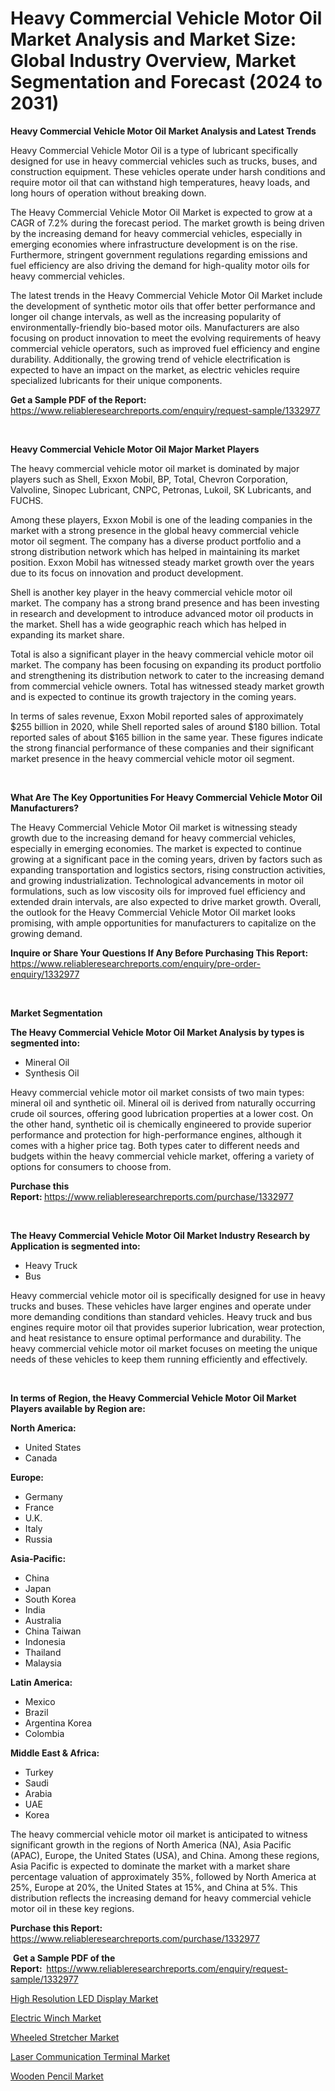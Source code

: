 <p><h1>Heavy Commercial Vehicle Motor Oil Market Analysis and Market Size: Global Industry Overview, Market Segmentation and Forecast (2024 to 2031)</h1></p><p><strong>Heavy Commercial Vehicle Motor Oil Market Analysis and Latest Trends</strong></p>
<p><p>Heavy Commercial Vehicle Motor Oil is a type of lubricant specifically designed for use in heavy commercial vehicles such as trucks, buses, and construction equipment. These vehicles operate under harsh conditions and require motor oil that can withstand high temperatures, heavy loads, and long hours of operation without breaking down.</p><p>The Heavy Commercial Vehicle Motor Oil Market is expected to grow at a CAGR of 7.2% during the forecast period. The market growth is being driven by the increasing demand for heavy commercial vehicles, especially in emerging economies where infrastructure development is on the rise. Furthermore, stringent government regulations regarding emissions and fuel efficiency are also driving the demand for high-quality motor oils for heavy commercial vehicles.</p><p>The latest trends in the Heavy Commercial Vehicle Motor Oil Market include the development of synthetic motor oils that offer better performance and longer oil change intervals, as well as the increasing popularity of environmentally-friendly bio-based motor oils. Manufacturers are also focusing on product innovation to meet the evolving requirements of heavy commercial vehicle operators, such as improved fuel efficiency and engine durability. Additionally, the growing trend of vehicle electrification is expected to have an impact on the market, as electric vehicles require specialized lubricants for their unique components.</p></p>
<p><strong>Get a Sample PDF of the Report:&nbsp;</strong> <a href="https://www.reliableresearchreports.com/enquiry/request-sample/1332977">https://www.reliableresearchreports.com/enquiry/request-sample/1332977</a></p>
<p>&nbsp;</p>
<p><strong>Heavy Commercial Vehicle Motor Oil Major Market Players</strong></p>
<p><p>The heavy commercial vehicle motor oil market is dominated by major players such as Shell, Exxon Mobil, BP, Total, Chevron Corporation, Valvoline, Sinopec Lubricant, CNPC, Petronas, Lukoil, SK Lubricants, and FUCHS. </p><p>Among these players, Exxon Mobil is one of the leading companies in the market with a strong presence in the global heavy commercial vehicle motor oil segment. The company has a diverse product portfolio and a strong distribution network which has helped in maintaining its market position. Exxon Mobil has witnessed steady market growth over the years due to its focus on innovation and product development.</p><p>Shell is another key player in the heavy commercial vehicle motor oil market. The company has a strong brand presence and has been investing in research and development to introduce advanced motor oil products in the market. Shell has a wide geographic reach which has helped in expanding its market share.</p><p>Total is also a significant player in the heavy commercial vehicle motor oil market. The company has been focusing on expanding its product portfolio and strengthening its distribution network to cater to the increasing demand from commercial vehicle owners. Total has witnessed steady market growth and is expected to continue its growth trajectory in the coming years.</p><p>In terms of sales revenue, Exxon Mobil reported sales of approximately $255 billion in 2020, while Shell reported sales of around $180 billion. Total reported sales of about $165 billion in the same year. These figures indicate the strong financial performance of these companies and their significant market presence in the heavy commercial vehicle motor oil segment.</p></p>
<p>&nbsp;</p>
<p><strong>What Are The Key Opportunities For Heavy Commercial Vehicle Motor Oil Manufacturers?</strong></p>
<p><p>The Heavy Commercial Vehicle Motor Oil market is witnessing steady growth due to the increasing demand for heavy commercial vehicles, especially in emerging economies. The market is expected to continue growing at a significant pace in the coming years, driven by factors such as expanding transportation and logistics sectors, rising construction activities, and growing industrialization. Technological advancements in motor oil formulations, such as low viscosity oils for improved fuel efficiency and extended drain intervals, are also expected to drive market growth. Overall, the outlook for the Heavy Commercial Vehicle Motor Oil market looks promising, with ample opportunities for manufacturers to capitalize on the growing demand.</p></p>
<p><strong>Inquire or Share Your Questions If Any Before Purchasing This Report:</strong> <a href="https://www.reliableresearchreports.com/enquiry/pre-order-enquiry/1332977">https://www.reliableresearchreports.com/enquiry/pre-order-enquiry/1332977</a></p>
<p>&nbsp;</p>
<p><strong>Market Segmentation</strong></p>
<p><strong>The Heavy Commercial Vehicle Motor Oil Market Analysis by types is segmented into:</strong></p>
<p><ul><li>Mineral Oil</li><li>Synthesis Oil</li></ul></p>
<p><p>Heavy commercial vehicle motor oil market consists of two main types: mineral oil and synthetic oil. Mineral oil is derived from naturally occurring crude oil sources, offering good lubrication properties at a lower cost. On the other hand, synthetic oil is chemically engineered to provide superior performance and protection for high-performance engines, although it comes with a higher price tag. Both types cater to different needs and budgets within the heavy commercial vehicle market, offering a variety of options for consumers to choose from.</p></p>
<p><strong>Purchase this Report:&nbsp;</strong><a href="https://www.reliableresearchreports.com/purchase/1332977">https://www.reliableresearchreports.com/purchase/1332977</a></p>
<p>&nbsp;</p>
<p><strong>The Heavy Commercial Vehicle Motor Oil Market Industry Research by Application is segmented into:</strong></p>
<p><ul><li>Heavy Truck</li><li>Bus</li></ul></p>
<p><p>Heavy commercial vehicle motor oil is specifically designed for use in heavy trucks and buses. These vehicles have larger engines and operate under more demanding conditions than standard vehicles. Heavy truck and bus engines require motor oil that provides superior lubrication, wear protection, and heat resistance to ensure optimal performance and durability. The heavy commercial vehicle motor oil market focuses on meeting the unique needs of these vehicles to keep them running efficiently and effectively.</p></p>
<p>&nbsp;</p>
<p><strong>In terms of Region, the Heavy Commercial Vehicle Motor Oil Market Players available by Region are:</strong></p>
<p>
    <p> <strong> North America: </strong>
        <ul>
            <li>United States</li>
            <li>Canada</li>
        </ul>
        </p> 
    <p> <strong> Europe: </strong>
        <ul>
            <li>Germany</li>
            <li>France</li>
            <li>U.K.</li>
            <li>Italy</li>
            <li>Russia</li>
        </ul>
        </p> 
    <p> <strong> Asia-Pacific: </strong>
        <ul>
            <li>China</li>
            <li>Japan</li>
            <li>South Korea</li>
            <li>India</li>
            <li>Australia</li>
            <li>China Taiwan</li>
            <li>Indonesia</li>
            <li>Thailand</li>
            <li>Malaysia</li>
        </ul>
        </p> 
    <p> <strong> Latin America: </strong>
        <ul>
            <li>Mexico</li>
            <li>Brazil</li>
            <li>Argentina Korea</li>
            <li>Colombia</li>
        </ul>
        </p> 
    <p> <strong> Middle East & Africa: </strong>
        <ul>
            <li>Turkey</li>
            <li>Saudi</li>
            <li>Arabia</li>
            <li>UAE</li>
            <li>Korea</li>
        </ul>
    </p>
    </p>
<p><p>The heavy commercial vehicle motor oil market is anticipated to witness significant growth in the regions of North America (NA), Asia Pacific (APAC), Europe, the United States (USA), and China. Among these regions, Asia Pacific is expected to dominate the market with a market share percentage valuation of approximately 35%, followed by North America at 25%, Europe at 20%, the United States at 15%, and China at 5%. This distribution reflects the increasing demand for heavy commercial vehicle motor oil in these key regions.</p></p>
<p><strong>Purchase this Report: </strong><a href="https://www.reliableresearchreports.com/purchase/1332977">https://www.reliableresearchreports.com/purchase/1332977</a></p>
<p>&nbsp;<strong>Get a Sample PDF of the Report:&nbsp;&nbsp;</strong><a href="https://www.reliableresearchreports.com/enquiry/request-sample/1332977">https://www.reliableresearchreports.com/enquiry/request-sample/1332977</a></p>
<p><strong></strong></p>
<p><p><a href="https://medium.com/@simonepurdy/high-resolution-led-display-market-analysis-its-cagr-market-segmentation-and-global-industry-a79f580f9d66">High Resolution LED Display Market</a></p><p><a href="https://medium.com/@simonepurdy/electric-winch-market-size-market-outlook-and-market-forecast-2024-to-2031-ad94b1b72e9d">Electric Winch Market</a></p><p><a href="https://medium.com/@simonepurdy/wheeled-stretcher-market-trends-forecast-and-competitive-analysis-to-2031-d4b853cc3c3c">Wheeled Stretcher Market</a></p><p><a href="https://medium.com/@simonepurdy/laser-communication-terminal-market-exploring-market-share-market-trends-and-future-growth-cc5c2957a451">Laser Communication Terminal Market</a></p><p><a href="https://medium.com/@simonepurdy/wooden-pencil-market-furnishes-information-on-market-share-market-trends-and-market-growth-b9ac8697857e">Wooden Pencil Market</a></p></p>
